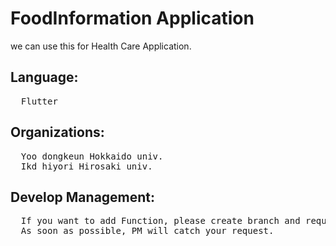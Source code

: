 # FoodInformation Application

we can use this for Health Care Application.

## Language:   
<pre>
  Flutter
</pre>

## Organizations:   
<pre>
  Yoo dongkeun Hokkaido univ.
  Ikd hiyori Hirosaki univ.
</pre>

## Develop Management:   
<pre>
  If you want to add Function, please create branch and request for pull.   
  As soon as possible, PM will catch your request.
</pre>
